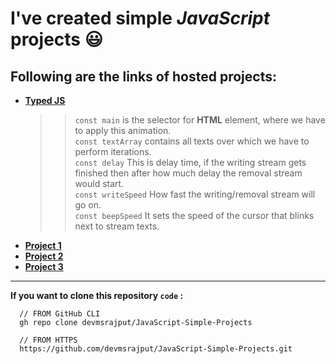 # I've created simple _JavaScript_ projects 😃

## Following are the links of hosted projects:
+ __[Typed JS](https://devmsrajput.github.io/JavaScript-Simple-Projects/Typed%20JS/)__
  >>`const main` is the selector for __HTML__ element, where we have to apply this animation. <br>
  >>`const textArray` contains all texts over which we have to perform iterations. <br>
  >>`const delay` This is delay time, if the writing stream gets finished then after how much delay the removal stream would start. <br>
  >>`const writeSpeed` How fast the writing/removal stream will go on. <br>
  >>`const beepSpeed` It sets the speed of the cursor that blinks next to stream texts. <br>
+ __[Project 1](https://devmsrajput.github.io/JavaScript-Simple-Projects/project1/)__
+ __[Project 2](https://devmsrajput.github.io/JavaScript-Simple-Projects/project2/)__
+ __[Project 3](https://devmsrajput.github.io/JavaScript-Simple-Projects/project3/)__

***
__If you want to clone this repository `code` :__
```
  // FROM GitHub CLI
  gh repo clone devmsrajput/JavaScript-Simple-Projects
```
```
  // FROM HTTPS
  https://github.com/devmsrajput/JavaScript-Simple-Projects.git
```
